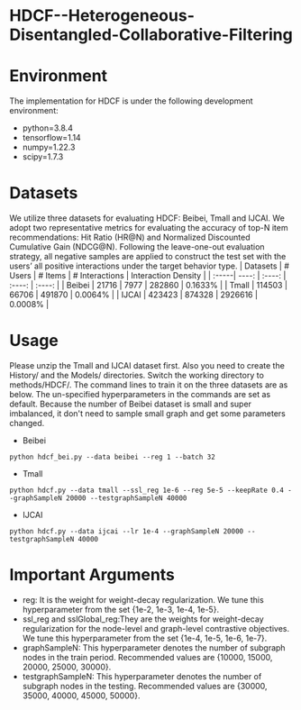 # HDCF--Heterogeneous-Disentangled-Collaborative-Filtering

# Environment
The implementation for HDCF is under the following development environment:
- python=3.8.4
- tensorflow=1.14
- numpy=1.22.3
- scipy=1.7.3


# Datasets
We utilize three datasets for evaluating HDCF: Beibei, Tmall and IJCAI. We adopt two representative metrics for evaluating the accuracy of top-N item recommendations: Hit Ratio (HR@N) and Normalized Discounted Cumulative Gain (NDCG@N). Following the leave-one-out evaluation strategy, all negative samples are applied to construct the test set with the users’ all positive interactions under the target behavior type. 
| Datasets | # Users | # Items | # Interactions	| Interaction Density |
| :-----| ----: | :----: | :----: | :----: |
| Beibei | 21716 | 7977 | 282860 | 0.1633% |
| Tmall | 114503 | 66706 | 491870  | 0.0064% |
| IJCAI | 423423 | 874328 | 2926616 | 0.0008% |


# Usage
Please unzip the Tmall and IJCAI dataset first. Also you need to create the History/ and the Models/ directories. Switch the working directory to methods/HDCF/. The command lines to train it on the three datasets are as below. The un-specified hyperparameters in the commands are set as default. Because the number of Beibei dataset is small and super imbalanced, it don't need to sample small graph and get some parameters changed. 
- Beibei
```
python hdcf_bei.py --data beibei --reg 1 --batch 32 
```
- Tmall
```
python hdcf.py --data tmall --ssl_reg 1e-6 --reg 5e-5 --keepRate 0.4 --graphSampleN 20000 --testgraphSampleN 40000
```
- IJCAI
```
python hdcf.py --data ijcai --lr 1e-4 --graphSampleN 20000 --testgraphSampleN 40000
```


# Important Arguments
- reg: It is the weight for weight-decay regularization. We tune this hyperparameter from the set {1e-2, 1e-3, 1e-4, 1e-5}.
- ssl_reg and sslGlobal_reg:They are the weights for weight-decay regularization for the node-level and graph-level contrastive objectives. We tune this hyperparameter from the set {1e-4, 1e-5, 1e-6, 1e-7}.
- graphSampleN: This hyperparameter denotes the number of subgraph nodes in the train period. Recommended values are {10000, 15000, 20000, 25000, 30000}.
- testgraphSampleN: This hyperparameter denotes the number of subgraph nodes in the testing. Recommended values are {30000, 35000, 40000, 45000, 50000}.
